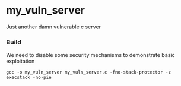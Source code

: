 # my_vuln_server
Just another damn vulnerable c server
### Build
We need to disable some security mechanisms to demonstrate basic exploitation
```
gcc -o my_vuln_server my_vuln_server.c -fno-stack-protector -z execstack -no-pie
```
